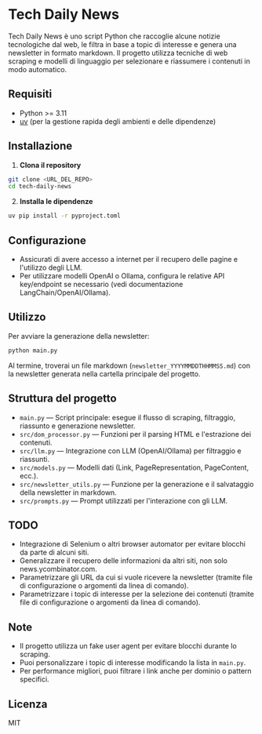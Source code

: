 # Tech Daily News

Tech Daily News è uno script Python che raccoglie alcune notizie tecnologiche dal web, le filtra in base a topic di interesse e genera una newsletter in formato markdown. Il progetto utilizza tecniche di web scraping e modelli di linguaggio per selezionare e riassumere i contenuti in modo automatico.

## Requisiti
- Python >= 3.11
- [uv](https://github.com/astral-sh/uv) (per la gestione rapida degli ambienti e delle dipendenze)

## Installazione

1. **Clona il repository**

```sh
git clone <URL_DEL_REPO>
cd tech-daily-news
```

2. **Installa le dipendenze**

```sh
uv pip install -r pyproject.toml
```

## Configurazione

- Assicurati di avere accesso a internet per il recupero delle pagine e l'utilizzo degli LLM.
- Per utilizzare modelli OpenAI o Ollama, configura le relative API key/endpoint se necessario (vedi documentazione LangChain/OpenAI/Ollama).

## Utilizzo

Per avviare la generazione della newsletter:

```sh
python main.py
```

Al termine, troverai un file markdown (`newsletter_YYYYMMDDTHHMMSS.md`) con la newsletter generata nella cartella principale del progetto.

## Struttura del progetto

- `main.py` — Script principale: esegue il flusso di scraping, filtraggio, riassunto e generazione newsletter.
- `src/dom_processor.py` — Funzioni per il parsing HTML e l'estrazione dei contenuti.
- `src/llm.py` — Integrazione con LLM (OpenAI/Ollama) per filtraggio e riassunti.
- `src/models.py` — Modelli dati (Link, PageRepresentation, PageContent, ecc.).
- `src/newsletter_utils.py` — Funzione per la generazione e il salvataggio della newsletter in markdown.
- `src/prompts.py` — Prompt utilizzati per l'interazione con gli LLM.

## TODO

- Integrazione di Selenium o altri browser automator per evitare blocchi da parte di alcuni siti.
- Generalizzare il recupero delle informazioni da altri siti, non solo news.ycombinator.com.
- Parametrizzare gli URL da cui si vuole ricevere la newsletter (tramite file di configurazione o argomenti da linea di comando).
- Parametrizzare i topic di interesse per la selezione dei contenuti (tramite file di configurazione o argomenti da linea di comando).

## Note
- Il progetto utilizza un fake user agent per evitare blocchi durante lo scraping.
- Puoi personalizzare i topic di interesse modificando la lista in `main.py`.
- Per performance migliori, puoi filtrare i link anche per dominio o pattern specifici.

## Licenza
MIT
